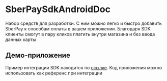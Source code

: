 # SberPaySdkAndroidDoc

Hабор средств для разработки. С ним можно легко и быстро добавить SberPay к способам оплаты в вашем приложении.
Благодаря SDK клиенты смогут в пару кликов платить внутри магазина и без ввода данных карты

## Демо-приложение
Пример интеграции SDK находится по [ссылке](https://github.com/SPay-team/SPayDemo-Android). Код приложения можно использовать как референс при интеграции
